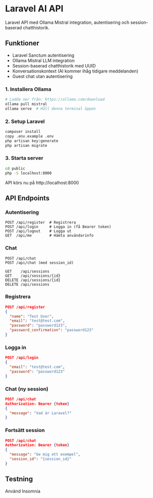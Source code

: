 # Laravel AI API

Laravel API med Ollama Mistral integration, autentisering och session-baserad chatthistorik.

## Funktioner

- Laravel Sanctum autentisering
- Ollama Mistral LLM integration
- Session-baserad chatthistorik med UUID
- Konversationskontext (AI kommer ihåg tidigare meddelanden)
- Guest chat utan autentisering


### 1. Installera Ollama
```bash
# Ladda ner från: https://ollama.com/download
ollama pull mistral
ollama serve  # Håll denna terminal öppen
```

### 2. Setup Laravel
```bash
composer install
copy .env.example .env
php artisan key:generate
php artisan migrate
```

### 3. Starta server
```bash
cd public
php -S localhost:8000
```

API körs nu på http://localhost:8000

## API Endpoints

### Autentisering
```http
POST /api/register  # Registrera
POST /api/login     # Logga in (få Bearer token)
POST /api/logout    # Logga ut
GET  /api/me        # Hämta användarinfo
```

### Chat
```http
POST /api/chat
POST /api/chat (med session_id)
```

```http
GET    /api/sessions
GET    /api/sessions/{id}
DELETE /api/sessions/{id}
DELETE /api/sessions
```

### Registrera
```json
POST /api/register
{
  "name": "Test User",
  "email": "test@test.com",
  "password": "password123",
  "password_confirmation": "password123"
}
```

### Logga in
```json
POST /api/login
{
  "email": "test@test.com",
  "password": "password123"
}
```

### Chat (ny session)
```json
POST /api/chat
Authorization: Bearer {token}
{
  "message": "Vad är Laravel?"
}
```

### Fortsätt session
```json
POST /api/chat
Authorization: Bearer {token}
{
  "message": "Ge mig ett exempel",
  "session_id": "{session_id}"
}
```

## Testning

Använd Insomnia
